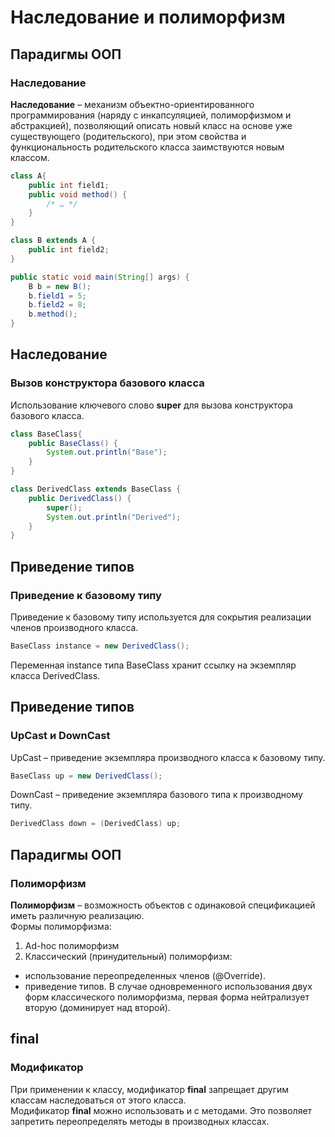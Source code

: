 # Наследование и полиморфизм
## Парадигмы ООП
### Наследование
**Наследование** – механизм объектно-ориентированного программирования (наряду с инкапсуляцией, полиморфизмом и абстракцией), позволяющий описать новый класс на основе уже существующего (родительского), при этом свойства и функциональность родительского класса заимствуются новым классом.
```java
class A{
    public int field1;
    public void method() {
        /* … */
    }
}
```
```java
class B extends A {
    public int field2;
}
```
```java
public static void main(String[] args) {
    B b = new B();
    b.field1 = 5;
    b.field2 = 8;
    b.method();
}
```
## Наследование
### Вызов конструктора базового класса
Использование ключевого слово **super** для вызова конструктора базового класса.
```java
class BaseClass{
    public BaseClass() {
        System.out.println("Base");
    }
}
```
```java
class DerivedClass extends BaseClass {
    public DerivedClass() {
        super();
        System.out.println("Derived");
    }
}
```
## Приведение типов
### Приведение к базовому типу
Приведение к базовому типу используется для сокрытия реализации членов производного класса.
```java
BaseClass instance = new DerivedClass();
```
Переменная instance типа BaseClass хранит ссылку на экземпляр класса DerivedClass.
## Приведение типов
### UpCast и DownCast
UpCast – приведение экземпляра производного класса к базовому типу.
```java
BaseClass up = new DerivedClass();
```
DownCast – приведение экземпляра базового типа к производному типу.
```java
DerivedClass down = (DerivedClass) up;
```
## Парадигмы ООП
### Полиморфизм
**Полиморфизм** – возможность объектов с одинаковой спецификацией иметь различную реализацию.  
Формы полиморфизма:
1. Ad-hoc полиморфизм
2. Классический (принудительный) полиморфизм:
- использование переопределенных членов (@Override).
- приведение типов.
В случае одновременного использования двух форм классического полиморфизма, первая форма нейтрализует вторую (доминирует над второй).
## final
### Модификатор
При применении к классу, модификатор **final** запрещает другим классам наследоваться от этого класса.  
Модификатор **final** можно использовать и с методами. Это позволяет запретить переопределять методы в производных классах.
